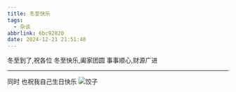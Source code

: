 ```yaml
---
title: 冬至快乐
tags:
  - 杂谈
abbrlink: 6bc92820
date: 2024-12-21 21:51:40
---
```


冬至到了,祝各位
冬至快乐,阖家团圆
事事顺心,财源广进

---

同时
也祝我自己生日快乐
![饺子](https://s2.loli.net/2024/12/21/lo6OjDv3VWqecbM.jpg)
